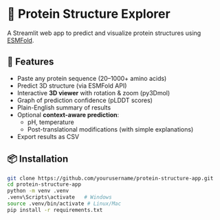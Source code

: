 # 🧬 Protein Structure Explorer

A Streamlit web app to predict and visualize protein structures using [ESMFold](https://esmatlas.com).

## 🚀 Features
- Paste any protein sequence (20–1000+ amino acids)
- Predict 3D structure (via ESMFold API)
- Interactive **3D viewer** with rotation & zoom (py3Dmol)
- Graph of prediction confidence (pLDDT scores)
- Plain-English summary of results
- Optional **context-aware prediction**:
  - pH, temperature
  - Post-translational modifications (with simple explanations)
- Export results as CSV

## 📦 Installation
```bash
git clone https://github.com/yourusername/protein-structure-app.git
cd protein-structure-app
python -m venv .venv
.venv\Scripts\activate   # Windows
source .venv/bin/activate # Linux/Mac
pip install -r requirements.txt
